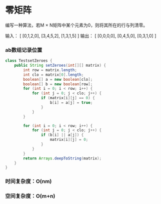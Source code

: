 # 零矩阵

编写一种算法，若M × N矩阵中某个元素为0，则将其所在的行与列清零。

输入：
[
  [0,1,2,0],
  [3,4,5,2],
  [1,3,1,5]
]
输出：
[
  [0,0,0,0],
  [0,4,5,0],
  [0,3,1,0]
]

### ab数组记录位置
```java
class TestsetZeroes {
    public String setZeroes(int[][] matrix) {
        int row = matrix.length;
        int clo = matrix[0].length;
        boolean[] a = new boolean[clo];
        boolean[] b = new boolean[row];
        for (int i = 0; i < row; i++) {
            for (int j = 0; j < clo; j++) {
                if (matrix[i][j] == 0) {
                    b[i] = a[j] = true;
                }
            }
        }

        for (int i = 0; i < row; i++) {
            for (int j = 0; j < clo; j++) {
                if (b[i] || a[j]) {
                    matrix[i][j] = 0;
                }
            }
        }
        return Arrays.deepToString(matrix);
    }
}
```

### 时间复杂度：O(nm)
### 空间复杂度：O(m+n)